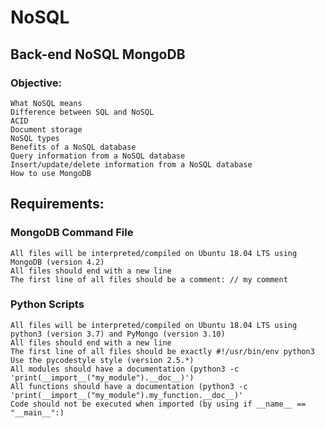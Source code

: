 # NoSQL

## Back-end   NoSQL   MongoDB

### Objective:

    What NoSQL means
    Difference between SQL and NoSQL
    ACID
    Document storage
    NoSQL types
    Benefits of a NoSQL database
    Query information from a NoSQL database
    Insert/update/delete information from a NoSQL database
    How to use MongoDB

## Requirements:

### MongoDB Command File

    All files will be interpreted/compiled on Ubuntu 18.04 LTS using MongoDB (version 4.2)
    All files should end with a new line
    The first line of all files should be a comment: // my comment
    

### Python Scripts

    All files will be interpreted/compiled on Ubuntu 18.04 LTS using python3 (version 3.7) and PyMongo (version 3.10)
    All files should end with a new line
    The first line of all files should be exactly #!/usr/bin/env python3
    Use the pycodestyle style (version 2.5.*)
    All modules should have a documentation (python3 -c 'print(__import__("my_module").__doc__)')
    All functions should have a documentation (python3 -c 'print(__import__("my_module").my_function.__doc__)'
    Code should not be executed when imported (by using if __name__ == "__main__":)


